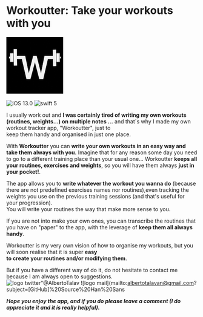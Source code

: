 # Workoutter: Take your workouts with you

![Workoutter logo](/logo4GH.png)

![iOS 13.0](https://img.shields.io/badge/iOS-13.0-orange)
![swift 5](https://img.shields.io/badge/swift-5-red)

I usually work out and **I was certainly  tired of writing my own workouts (routines, weights...)
on multiple notes ...** and that´s why I made my own workout tracker app, "Workoutter", just to  
keep them handy and organised in just one place.

With **Workoutter** you can **write your own workouts in an easy way and take them always with you.** 
Imagine that for any reason some day you need to go to a different training place than your usual one...  Workoutter **keeps all your routines, exercises and weights**, so you will have them always **just in your pocket!**.

The app allows you to **write whatever the workout you wanna do** (because there are not predefined exercises names 
nor routines),even tracking  the weights you use on the previous training sessions (and that's useful for your progression).  
You will write your routines the way that make more sense to you.

If you are not into make your own ones, you can transcribe the routines that you have on "paper" to the app, with the leverage of **keep them all always handy**.

Workoutter is my very own vision of how to organise my workouts, but you will soon realise that it is super **easy  
to create your routines  and/or modifying them**.

But if you have a different way of do it, do not hesitate to contact me because I am always open to suggestions.  
![logo twitter](https://twitter.com/albertotalavan)"@AlbertoTalav
![logo mail](mailto:albertotalavan@gmail.com?subject=[GitHub]%20Source%20Han%20Sans

***Hope you enjoy the app, and if you do please leave a comment (I do appreciate it and it is really helpful).***
